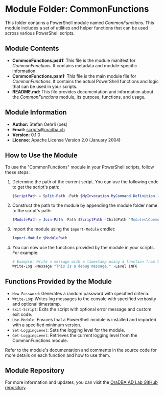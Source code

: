 # Module Folder: CommonFunctions

This folder contains a PowerShell module named *CommonFunctions*. This module
includes a set of utilities and helper functions that can be used across various
PowerShell scripts.

## Module Contents

- **CommonFunctions.psd1:** This file is the module manifest for *CommonFunctions*.
  It contains metadata and module-specific information.
- **CommonFunctions.psm1:** This file is the main module file for *CommonFunctions*.
  It contains the actual PowerShell functions and logic that can be used in your
  scripts.
- **README.md:** This file provides documentation and information about the
  *CommonFunctions* module, its purpose, functions, and usage.

## Module Information

- **Author:** Stefan Oehrli (oes)
- **Email:** <scripts@oradba.ch>
- **Version:** 0.1.0
- **License:** Apache License Version 2.0 (January 2004)

## How to Use the Module

To use the "CommonFunctions" module in your PowerShell scripts, follow these steps:

1. Determine the path of the current script. You can use the following code to
   get the script's path:

    ```powershell
    $ScriptPath = Split-Path -Path $MyInvocation.MyCommand.Definition -Parent
    ```

2. Construct the path to the module by appending the module folder name to the
   script's path:

    ```powershell
    $ModulePath = Join-Path -Path $ScriptPath -ChildPath "Modules\CommonFunctions"
    ```

3. Import the module using the `Import-Module` cmdlet:

    ```powershell
    Import-Module $ModulePath
    ```

4. You can now use the functions provided by the module in your scripts. For
   example:

    ```powershell
    # Example: Write a message with a timestamp using a function from the module
    Write-Log -Message "This is a debug message." -Level INFO
    ```

## Functions Provided by the Module

- `New-Password`:       Generates a random password with specified criteria.
- `Write-Log`:          Writes log messages to the console with specified verbosity
                        and
                        optional timestamp.
- `Exit-Script`:        Exits the script with optional error message and custom
                        exit code.
- `Use-Module`:         Ensures that a PowerShell module is installed and imported
                        with a specified minimum version.
- `Set-LoggingLevel`:   Sets the logging level for the module.
- `Get-LoggingLevel`:   Retrieves the current logging level from the
                        CommonFunctions module.

Refer to the module's documentation and comments in the source code for more
details on each function and how to use them.

## Module Repository

For more information and updates, you can visit the [OraDBA AD Lab GitHub repository](https://github.com/oehrlis/ad-lab/tree/main).
